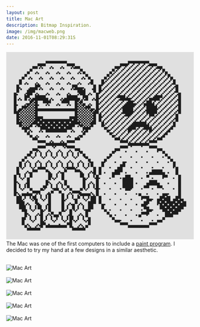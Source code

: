 ```yaml
---
layout: post
title: Mac Art
description: Bitmap Inspiration.
image: /img/macweb.png
date: 2016-11-01T08:29:31S 
---
```


<img class="col one left" src="/img/mac-icon.png
">
The Mac was one of the first computers to include a [paint program](https://www.macpaint.org/). I decided to try my hand at a few designs in a similar aesthetic. 
<div class="col three caption">
&nbsp;
</div>
<div class="img_full"> 
	<img data-action="zoom" src="{{ site.baseurl }}/img/mac-images_0004_Layer-11-copy-4.png" alt="Mac Art" title="Mac Art"/>
    <br>
    <br>
    <img data-action="zoom" src="{{ site.baseurl }}/img/mac-images_0003_Layer-11-copy-3.png" alt="Mac Art" title="Mac Art"/>
    <br>
    <br>
    <img data-action="zoom" src="{{ site.baseurl }}/img/mac-images_0002_Layer-11-copy-2.png" alt="Mac Art" title="Mac Art"/>
    <br>
    <br>
    <img data-action="zoom" src="{{ site.baseurl }}/img/mac-images_0001_Layer-11-copy-5.png" alt="Mac Art" title="Mac Art">
    <br>
    <br>
    <img data-action="zoom" src="{{ site.baseurl }}/img/mac-images_0000_Layer-11-copy-6.png" alt="Mac Art" title="Mac Art"/>
 
 </div>
